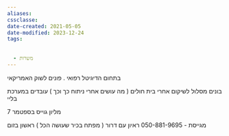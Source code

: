 ```yaml
---
aliases: 
cssclasse: 
date-created: 2021-05-05
date-modified: 2023-12-24
tags:
  
  
  - משרות
---
```


בתחום הדיגיטל רפואי .
פונים לשוק האמריקאי

בונים מסלול לשיקום אחרי בית חולים ( מה עושים אחרי ניתוח כך וכך )
עובדים במערכת בליי

7 מליון גוייס בספטמר

מגייסת - 050-881-9695
ראיון עם דרור ( מפתח בכיר שעושה הכל ) ראשון בזום
